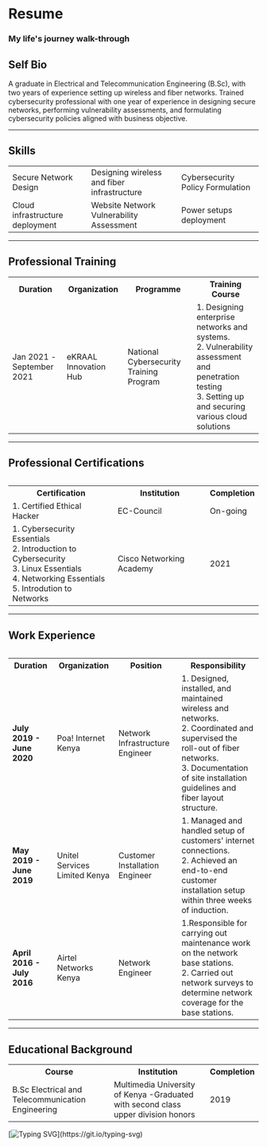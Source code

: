 # Resume
### My life's journey walk-through 

<!--Introduction Section-->
<h2>Self Bio</h2>
  <p>
    A graduate in Electrical and Telecommunication Engineering (B.Sc), with two years of experience setting up wireless and ﬁber networks. Trained cybersecurity       professional with one year of experience in designing secure networks, performing vulnerability assessments, and formulating cybersecurity policies aligned       with business objective.
  <p>
  <hr>
  
 <!--Skills Set Section--> 
 <h2>Skills</h2> 
  <table>
    <tr>
      <td>Secure Network Design</td>
      <td>Designing wireless and fiber infrastructure</td>
      <td>Cybersecurity Policy Formulation </td>
    </tr>
    <tr>
      <td>Cloud infrastructure deployment</td>
      <td>Website Network Vulnerability Assessment</td>
      <td>Power setups deployment</td>
    </tr>
  </table>
  <hr>
  
 <!-- Professional Training Section-->
 <h2>Professional Training</h2>
 <table>
    <tr>
      <th>Duration</th>
      <th>Organization</th>
      <th>Programme</th>
      <th>Training Course</th>
    </tr>
    <tr>
      <td>Jan 2021 -September 2021</td>
      <td>eKRAAL Innovation Hub</td>
      <td>National Cybersecurity Training Program</td>
      <td> 
      1. Designing enterprise networks and systems.<br>
      2. Vulnerability assessment and penetration testing<br>
      3. Setting up and securing various cloud solutions<br>
      </td>
    </tr>      
  <table>
  <hr>
    
 <!-- Professional Certifications Section-->
 <h2>Professional Certifications</h2>
 <table>
    <tr>
      <th>Certification</th>
      <th>Institution</th>
      <th>Completion</th>     
    </tr> 
   <tr>
      <td>1. Certified Ethical Hacker</td>
      <td>EC-Council</td>
      <td>On-going</td>     
    </tr>
   <tr>
      <td>
        1. Cybersecurity Essentials <br>
        2. Introduction to Cybersecurity <br>
        3. Linux Essentials <br>
        4. Networking Essentials <br>
        5. Introdution to Networks <br>
        </td>
      <td>Cisco Networking Academy</td>
      <td>2021</td>     
    </tr>
  <table>
  <hr>
 
 <!-- Work Experience Section --> 
 <h2>Work Experience</h2>
 <table>
    <tr>
      <th>Duration</th>
      <th>Organization</th>
      <th>Position</th>
      <th>Responsibility</th>
    </tr>
    <tr>
      <td><b>July 2019 - June 2020</b></td>
      <td>Poa! Internet Kenya</td>
      <td>Network Infrastructure Engineer</td>
      <td> 
      1. Designed, installed, and maintained wireless and networks.<br>
      2. Coordinated and supervised the roll-out of fiber networks.<br>
      3. Documentation of site installation guidelines and fiber layout structure.
      </td>
    </tr>
    <tr>
      <td><b>May 2019 - June 2019</b></td>
      <td>Unitel Services Limited Kenya</td>
      <td>Customer Installation Engineer</td>
      <td> 
      1. Managed and handled setup of customers' internet connections.<br>
      2. Achieved an end-to-end customer installation setup within three weeks of induction.      
      </td>
    </tr>
    <tr>
      <td><b>April 2016 - July 2016</b></td>
      <td>Airtel Networks Kenya</td>
      <td>Network Engineer</td>
      <td> 
      1.Responsible for carrying out maintenance work on the network base stations.<br>
      2. Carried out network surveys to determine network coverage for the base stations.
      </td>
    </tr>
    </table>
    <hr>
    
  <!-- Educational Background -->
  <h2>Educational Background</h2>
    <table>
    <tr>
      <th>Course</th> 
      <th>Institution</th>
      <th>Completion</th>      
    </tr>
    <tr>
      <td>B.Sc Electrical and Telecommunication Engineering</td> 
      <td>Multimedia University of Kenya -Graduated with second class upper division honors</td>
      <td>2019</td>      
    </tr>
    </table>
    
   [![Typing SVG](https://readme-typing-svg.herokuapp.com?color=%23AC0606&vCenter=true&multiline=true&width=500&height=60&lines=Without+committment%2C+you'll+never+start.++++++;Without+consitency%2C+you'll+never+finish.)](https://git.io/typing-svg)

